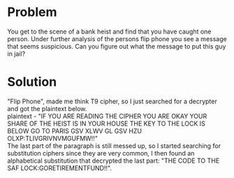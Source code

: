 
# Problem
You get to the scene of a bank heist and find that you have caught one person. Under further analysis of the persons flip phone you see a message that seems suspicious. Can you figure out what the message to put this guy in jail?

# Solution
"Flip Phone", made me think T9 cipher, so I just searched for a decrypter and got the plaintext below.  
plaintext - "IF YOU ARE READING THE CIPHER YOU ARE OKAY YOUR SHARE OF THE HEIST IS IN YOUR HOUSE THE KEY TO THE LOCK IS BELOW GO TO PARIS GSV XLWV GL GSV HZU OLXP:TLIVGRIVNVMGUFMW!!"  
The last part of the paragraph is still messed up, so I started searching for substitution  ciphers since they are very common, I then found an alphabetical substitution that decrypted the last part: "THE CODE TO THE SAF LOCK:GORETIREMENTFUND!!".